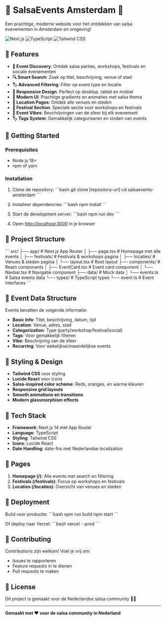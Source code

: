 # 💃 SalsaEvents Amsterdam 🕺

Een prachtige, moderne website voor het ontdekken van salsa evenementen in Amsterdam en omgeving!

![Next.js](https://img.shields.io/badge/Next.js-14-black?style=flat-square&logo=next.js)
![TypeScript](https://img.shields.io/badge/TypeScript-blue?style=flat-square&logo=typescript)
![Tailwind CSS](https://img.shields.io/badge/Tailwind_CSS-38B2AC?style=flat-square&logo=tailwind-css)

## 🌟 Features

-   **🎯 Event Discovery**: Ontdek salsa parties, workshops, festivals en sociale evenementen
-   **🔍 Smart Search**: Zoek op titel, beschrijving, venue of stad
-   **🏷️ Advanced Filtering**: Filter op event type en locatie
-   **📱 Responsive Design**: Perfect op desktop, tablet en mobiel
-   **🎨 Modern UI**: Prachtige gradients en animaties met salsa thema
-   **📍 Location Pages**: Ontdek alle venues en steden
-   **🎉 Festival Section**: Speciale sectie voor workshops en festivals
-   **💭 Event Vibes**: Beschrijvingen van de sfeer bij elk evenement
-   **🏷️ Tags System**: Gemakkelijk categoriseren en vinden van events

## 🚀 Getting Started

### Prerequisites

-   Node.js 18+
-   npm of yarn

### Installation

1. Clone de repository:
   \`\`\`bash
   git clone [repository-url]
   cd salsaevents-amsterdam
   \`\`\`

2. Installeer dependencies:
   \`\`\`bash
   npm install
   \`\`\`

3. Start de development server:
   \`\`\`bash
   npm run dev
   \`\`\`

4. Open [http://localhost:3000](http://localhost:3000) in je browser

## 📁 Project Structure

\`\`\`
src/
├── app/ # Next.js App Router
│ ├── page.tsx # Homepage met alle events
│ ├── festivals/ # Festivals & workshops pagina
│ ├── locaties/ # Venues & steden pagina
│ └── layout.tsx # Root layout
├── components/ # React components
│ ├── EventCard.tsx # Event card component
│ └── Navbar.tsx # Navigatie component
├── data/ # Mock data
│ └── events.ts # Salsa events data
└── types/ # TypeScript types
└── event.ts # Event interfaces
\`\`\`

## 🎯 Event Data Structure

Events bevatten de volgende informatie:

-   **Basic Info**: Titel, beschrijving, datum, tijd
-   **Location**: Venue, adres, stad
-   **Categorization**: Type (party/workshop/festival/social)
-   **Tags**: Voor gemakkelijk filteren
-   **Vibe**: Beschrijving van de sfeer
-   **Recurring**: Voor wekelijkse/maandelijkse events

## 🎨 Styling & Design

-   **Tailwind CSS** voor styling
-   **Lucide React** voor icons
-   **Salsa-inspired color scheme**: Reds, oranges, en warme kleuren
-   **Responsive grid layouts**
-   **Smooth animations en transitions**
-   **Modern glassmorphism effects**

## 🔧 Tech Stack

-   **Framework**: Next.js 14 met App Router
-   **Language**: TypeScript
-   **Styling**: Tailwind CSS
-   **Icons**: Lucide React
-   **Date Handling**: date-fns met Nederlandse localization

## 📱 Pages

1. **Homepage (/)**: Alle events met search en filtering
2. **Festivals (/festivals)**: Focus op workshops en festivals
3. **Locaties (/locaties)**: Overzicht van venues en steden

## 🚀 Deployment

Build voor productie:
\`\`\`bash
npm run build
npm start
\`\`\`

Of deploy naar Vercel:
\`\`\`bash
vercel --prod
\`\`\`

## 🤝 Contributing

Contributions zijn welkom! Voel je vrij om:

-   Issues te rapporteren
-   Feature requests in te dienen
-   Pull requests te maken

## 📝 License

Dit project is gemaakt voor de Nederlandse salsa community 💃🕺

---

**Gemaakt met ❤️ voor de salsa community in Nederland**
